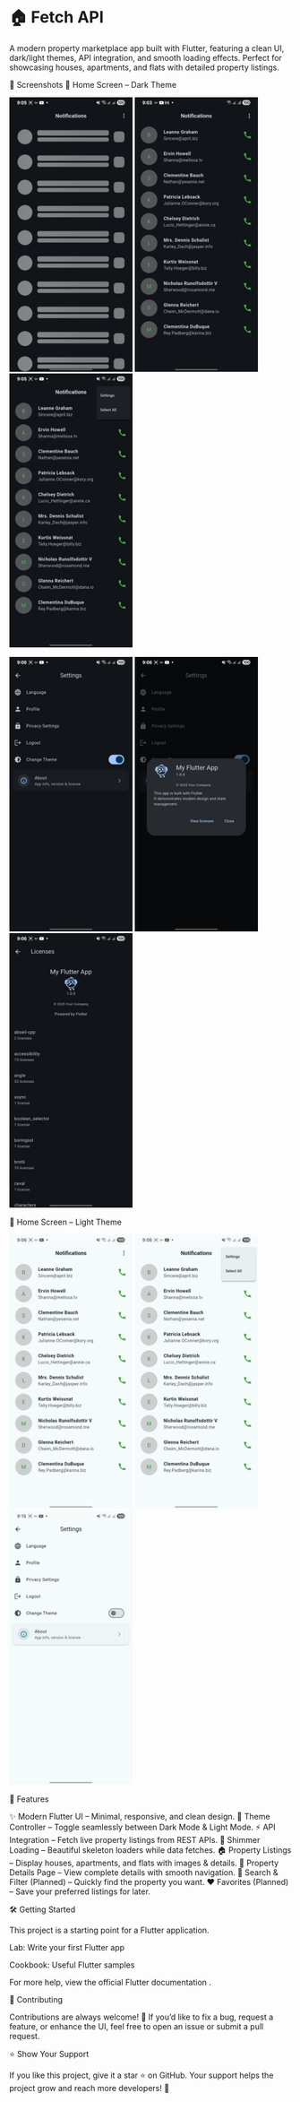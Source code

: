  <h1>🏠 Fetch API </h1>

A modern property marketplace app built with Flutter, featuring a clean UI, dark/light themes, API integration, and smooth loading effects. Perfect for showcasing houses, apartments, and flats with detailed property listings.

📱 Screenshots
🏡 Home Screen – Dark Theme
<p float="left"> <img src="screenshots/1.jpeg" alt="Home Screen 1" width="220"/> <img src="screenshots/2.jpeg" alt="Home Screen 2" width="220"/> <img src="screenshots/3.jpeg" alt="Home Screen 3" width="220"/> </p> <p float="left"> <img src="screenshots/4.jpeg" alt="Details Screen 1" width="220"/> <img src="screenshots/5.jpeg" alt="Details Screen 1" width="220"/> <img src="screenshots/6.jpeg" alt="Details Screen 2" width="220"/> </p>
🏡 Home Screen – Light Theme
<p float="left"> <img src="screenshots/7.jpeg" alt="Home Screen 1" width="220"/> <img src="screenshots/8.jpeg" alt="Home Screen 2" width="220"/> <img src="screenshots/10.jpeg" alt="Home Screen 3" width="220"/> </p>
🚀 Features

✨ Modern Flutter UI – Minimal, responsive, and clean design.
🌙 Theme Controller – Toggle seamlessly between Dark Mode & Light Mode.
⚡ API Integration – Fetch live property listings from REST APIs.
💫 Shimmer Loading – Beautiful skeleton loaders while data fetches.
🏠 Property Listings – Display houses, apartments, and flats with images & details.
📖 Property Details Page – View complete details with smooth navigation.
🔎 Search & Filter (Planned) – Quickly find the property you want.
❤️ Favorites (Planned) – Save your preferred listings for later.

🛠️ Getting Started

This project is a starting point for a Flutter application.

Lab: Write your first Flutter app

Cookbook: Useful Flutter samples

For more help, view the official Flutter documentation
.

🤝 Contributing

Contributions are always welcome! 🎉
If you’d like to fix a bug, request a feature, or enhance the UI, feel free to open an issue or submit a pull request.

⭐ Show Your Support

If you like this project, give it a star ⭐ on GitHub.
Your support helps the project grow and reach more developers! 🚀
